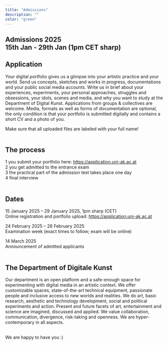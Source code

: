 ```yaml
---
title: "Admissions"
description: ""
color: "green"
---
```

<!--
# Open Day (Zoom) 
Learn more about the department and our application process
<br/>
January 7, 2025
<br/>
11:00 to 15:00 (CET)
<br/>
<br/>
Zoom Link: https://dieangewandte-at.zoom.us/j/64649575011
<br/>
Meeting-ID: 646 4957 5011
<br/>
<br/>
-->
## Admissions 2025<br/>15th Jan - 29th Jan (1pm CET sharp)
## Application
Your digital portfolio gives us a glimpse into your artistic practice and your world. Send us concepts, sketches and works in progress, documentations and your public social media accounts. Write us in brief about your experiences, experiments, your personal approaches, struggles and obsessions, your idols, scenes and media, and why you want to study at the Department of Digital Kunst. Applications from groups & collectives are welcome. Media, formats as well as forms of documentation are optional, the only condition is that your portfolio is submitted digitally and contains a short CV and a photo of you.<br/>

Make sure that all uploaded files are labeled with your full name!
<br/>
<br/>
## The process
1 you submit your portfolio here: https://application.uni-ak.ac.at<br/>
2 you get admitted to the entrance exam<br/>
3 the practical part of the admission test takes place one day<br/>
4 final interview<br/>
<br/>
## Dates 
15 January 2025 – 29 January 2025, 1pm sharp (CET)<br/>
Online registration and portfolio upload: https://application.uni-ak.ac.at<br/>

24 February 2025 – 28 February 2025<br/>
Examination week (exact times to follow; exam will be online)<br/>

14 March 2025<br/>
Announcement of admitted applicants
<br/>
<br/>
## The Department of Digitale Kunst
Our department is an open platform and a safe-enough space for experimenting with digital media in an artistic context. We offer customizable spaces, state-of-the-art technical equipment, passionate people and inclusive access to new worlds and realities. We do art, basic research, aesthetic and technology development, social and political experiments and action. Present and future facets of art, entertainment and science are imagined, discussed and applied. We value collaboration, communication, divergence, risk-taking and openness. We are hyper-contemporary in all aspects.
<br/>
<br/>

 

 
We are happy to have you :)
 
 
